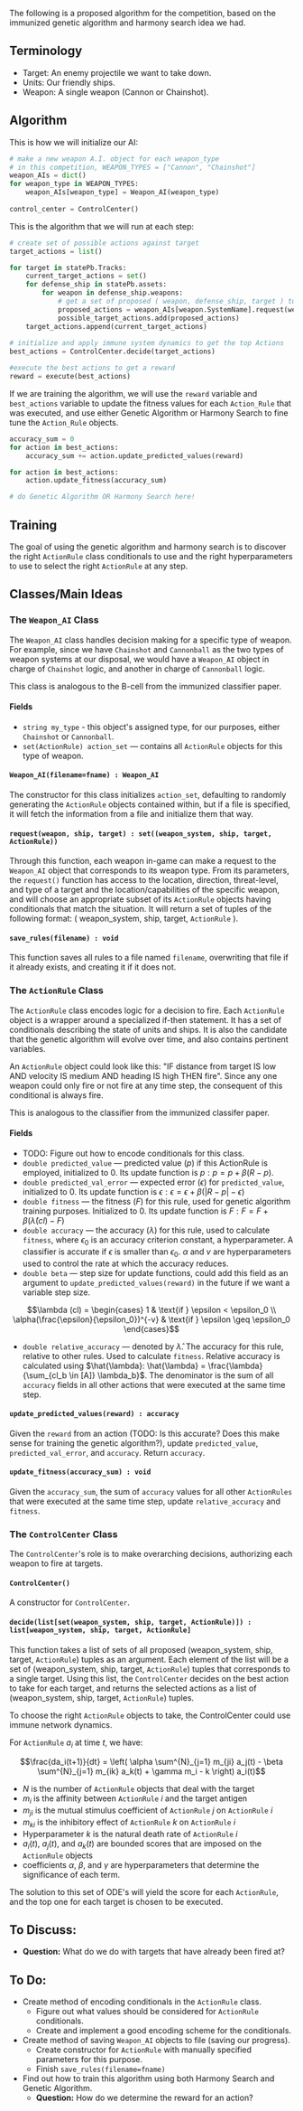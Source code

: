The following is a proposed algorithm for the competition, based on the immunized genetic algorithm and harmony search idea we had. 

## Terminology
- Target: An enemy projectile we want to take down.
- Units: Our friendly ships.
- Weapon: A single weapon (Cannon or Chainshot). 

## Algorithm

This is how we will initialize our AI:
```python
# make a new weapon A.I. object for each weapon_type
# in this competition, WEAPON_TYPES = ["Cannon", "Chainshot"]
weapon_AIs = dict()
for weapon_type in WEAPON_TYPES:
    weapon_AIs[weapon_type] = Weapon_AI(weapon_type)
    
control_center = ControlCenter()
```


This is the algorithm that we will run at each step:
```python
# create set of possible actions against target
target_actions = list()

for target in statePb.Tracks:
    current_target_actions = set()
    for defense_ship in statePb.assets:
        for weapon in defense_ship.weapons: 
            # get a set of proposed ( weapon, defense_ship, target ) tuples for the target
            proposed_actions = weapon_AIs[weapon.SystemName].request(weapon, defense_ship, target)
            possible_target_actions.add(proposed_actions)
    target_actions.append(current_target_actions)
    
# initialize and apply immune system dynamics to get the top Actions
best_actions = ControlCenter.decide(target_actions)

#execute the best actions to get a reward
reward = execute(best_actions)
```

If we are training the algorithm, we will use the ```reward``` variable and ```best_actions``` variable to update the fitness values for each ```Action_Rule``` that was executed, and use either Genetic Algorithm or Harmony Search to fine tune the ```Action_Rule``` objects. 

```python
accuracy_sum = 0 
for action in best_actions:
    accuracy_sum += action.update_predicted_values(reward)

for action in best_actions:
    action.update_fitness(accuracy_sum)

# do Genetic Algorithm OR Harmony Search here!
```
## Training
The goal of using the genetic algorithm and harmony search is to discover the right ```ActionRule``` class conditionals to use and the right hyperparameters to use to select the right ```ActionRule``` at any step.  

## Classes/Main Ideas

### The ```Weapon_AI``` Class
The ```Weapon_AI``` class handles decision making for a specific type of weapon. For example, since we have ```Chainshot``` and ```Cannonball``` as the two types of weapon systems at our disposal, we would have a ```Weapon_AI``` object in charge of ```Chainshot``` logic, and another in charge of ```Cannonball``` logic. 

This class is analogous to the B-cell from the immunized classifier paper. 

#### Fields
- ```string my_type``` - this object's assigned type, for our purposes, either ```Chainshot``` or ```Cannonball```. 
- ```set(ActionRule) action_set``` — contains all ```ActionRule``` objects for this type of weapon. 

#### ```Weapon_AI(filename=fname) : Weapon_AI```
The constructor for this class initializes ```action_set```, defaulting to randomly generating the ```ActionRule``` objects contained within, but if a file is specified, it will fetch the information from a file and initialize them that way. 

#### ```request(weapon, ship, target) : set((weapon_system, ship, target, ActionRule))```
Through this function, each weapon in-game can make a request to the ```Weapon_AI``` object that corresponds to its weapon type. From its parameters, the ```request()``` function has access to the location, direction, threat-level, and type of a target and the location/capabilities of the specific weapon, and will choose an appropriate subset of its ```ActionRule``` objects having conditionals that match the situation. It will return a set of tuples of the following format: ( weapon_system, ship, target, ```ActionRule``` ).

#### ```save_rules(filename) : void```
This function saves all rules to a file named ```filename```, overwriting that file if it already exists, and creating it if it does not. 

### The ```ActionRule``` Class
The ```ActionRule``` class encodes logic for a decision to fire. Each ```ActionRule``` object is a wrapper around a specialized if-then statement. It has a set of conditionals describing the state of units and ships. It is also the candidate that the genetic algorithm will evolve over time, and also contains pertinent variables. 

An ```ActionRule``` object could look like this: "IF distance from target IS low AND velocity IS medium AND heading IS high THEN fire". Since any one weapon could only fire or not fire at any time step, the consequent of this conditional is always fire. 

This is analogous to the classifier from the immunized classifer paper.  

#### Fields
- TODO: Figure out how to encode conditionals for this class. 
- ```double predicted_value``` — predicted value ($p$) if this ActionRule is employed, initialized to 0. Its update function is $p: p = p + \beta(R-p)$. 
- ```double predicted_val_error``` — expected error ($\epsilon$) for ```predicted_value```, initialized to 0. Its update function is $\epsilon : \epsilon = \epsilon + \beta(|R-p| - \epsilon)$
- ```double fitness``` — the fitness ($F$) for this rule, used for genetic algorithm training purposes. Initialized to 0. Its update function is $F : F = F + \beta(\hat{\lambda}(cl) - F)$
- ```double accuracy``` — the accuracy ($\lambda$) for this rule, used to calculate ```fitness```, where $\epsilon_0$ is an accuracy criterion constant, a hyperparameter. A classifier is accurate if $\epsilon$ is smaller than $\epsilon_0$. $\alpha$ and $v$ are hyperparameters used to control the rate at which the accuracy reduces. 
- ```double beta``` — step size for update functions, could add this field as an argument to ```update_predicted_values(reward)``` in the future if we want a variable step size. 

$$\lambda (cl) = \begin{cases} 
1 & \text{if } \epsilon < \epsilon_0 \\ 
\alpha(\frac{\epsilon}{\epsilon_0})^{-v} & \text{if } \epsilon \geq \epsilon_0 \end{cases}$$

- ```double relative_accuracy``` — denoted by $\hat{\lambda}$. The accuracy for this rule, relative to other rules. Used to calculate ```fitness```. Relative accuracy is calculated using $\hat{\lambda}: \hat{\lambda} = \frac{\lambda}{\sum_{cl_b \in [A]} \lambda_b}$. The denominator is the sum of all ```accuracy``` fields in all other actions that were executed at the same time step. 

#### ```update_predicted_values(reward) : accuracy```
Given the ```reward``` from an action (TODO: Is this accurate? Does this make sense for training the genetic algorithm?), update ```predicted_value```, ```predicted_val_error```, and ```accuracy```. Return ```accuracy```. 

#### ```update_fitness(accuracy_sum) : void```
Given the ```accuracy_sum```, the sum of ```accuracy``` values for all other ```ActionRules``` that were executed at the same time step, update ```relative_accuracy``` and ```fitness```. 

### The ```ControlCenter``` Class
The ```ControlCenter```'s role is to make overarching decisions, authorizing each weapon to fire at targets. 

#### ```ControlCenter()```
A constructor for ```ControlCenter```.

#### ```decide(list[set(weapon_system, ship, target, ActionRule)]) : list[weapon_system, ship, target, ActionRule]```
This function takes a list of sets of all proposed (weapon_system, ship, target, ```ActionRule```) tuples as an argument. Each element of the list will be a set of (weapon_system, ship, target, ```ActionRule```) tuples that corresponds to a single target. Using this list, the ```ControlCenter``` decides on the best action to take for each target, and returns the selected actions as a list of (weapon_system, ship, target, ```ActionRule```) tuples. 

To choose the right ```ActionRule``` objects to take, the ControlCenter could use immune network dynamics. 

For ```ActionRule``` $a_i$ at time $t$, we have:

$$\frac{da_i(t+1)}{dt} = \left( \alpha \sum^{N}_{j=1} m_{ji} a_j(t) - \beta \sum^{N}_{j=1} m_{ik} a_k(t) + \gamma m_i - k \right) a_i(t)$$

- $N$ is the number of ```ActionRule``` objects that deal with the target
- $m_i$ is the affinity between ```ActionRule``` $i$ and the target antigen
- $m_{ji}$ is the mutual stimulus coefficient of ```ActionRule``` $j$ on ```ActionRule``` $i$
- $m_{ki}$ is the inhibitory effect of ```ActionRule``` $k$ on ```ActionRule``` $i$
- Hyperparameter $k$ is the natural death rate of ```ActionRule``` $i$
- $a_i(t)$, $a_j(t)$, and $a_k(t)$ are bounded scores that are imposed on the ```ActionRule``` objects
- coefficients $\alpha$, $\beta$, and $\gamma$ are hyperparameters that determine the significance of each term. 

The solution to this set of ODE's will yield the score for each ```ActionRule```, and the top one for each target is chosen to be executed.

## To Discuss:
- **Question:** What do we do with targets that have already been fired at? 


## To Do: 
- Create method of encoding conditionals in the ```ActionRule``` class. 
    - Figure out what values should be considered for ```ActionRule``` conditionals.
    - Create and implement a good encoding scheme for the conditionals. 
- Create method of saving ```Weapon_AI``` objects to file (saving our progress).
    - Create constructor for ```ActionRule``` with manually specified parameters for this purpose. 
    - Finish ```save_rules(filename=fname)```
- Find out how to train this algorithm using both Harmony Search and Genetic Algorithm.
    - **Question:** How do we determine the reward for an action? 
